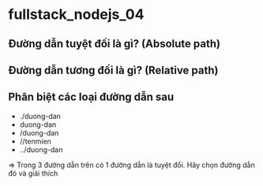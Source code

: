 # fullstack_nodejs_04

## Đường dẫn tuyệt đối là gì? (Absolute path)

## Đường dẫn tương đối là gì? (Relative path)

## Phân biệt các loại đường dẫn sau

- ./duong-dan
- duong-dan
- /duong-dan
- //tenmien
- ../duong-dan

=> Trong 3 đường dẫn trên có 1 đường dẫn là tuyệt đối. Hãy chọn đường dẫn đó và giải thích
